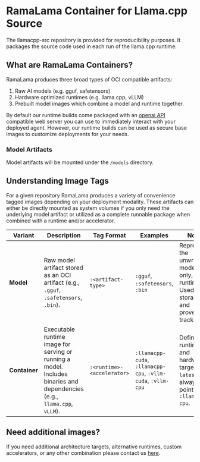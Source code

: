 # RamaLama Container for Llama.cpp Source

The llamacpp-src repository is provided for reproducibility purposes. It packages the source code used in each run of the llama.cpp runtime. 

## What are RamaLama Containers?

RamaLama produces three broad types of OCI compatible artifacts:

1. Raw AI models (e.g. gguf, safetensors)
2. Hardware optimized runtimes (e.g. llama.cpp, vLLM)
3. Prebuilt model images which combine a model and runtime together.
   
By default our runtime builds come packaged with an [openai API](https://platform.openai.com/docs/api-reference/introduction) compatible web server you can use to immediately interact with your deployed agent. However, our runtime builds can be used as secure base images to customize deployments for your needs.


### Model Artifacts

Model artifacts will be mounted under the `/models` directory.


## Understanding Image Tags

For a given repository RamaLama produces a variety of convenience tagged images depending on your deployment modality.
These artifacts can either be directly mounted as system volumes if you only need the underlying model artifact or utilized as a complete runnable package when combined with a runtime and/or accelerator.

| **Variant**   | **Description**    | **Tag Format**             | **Examples**   | **Notes**   |
| ------------- | ------------------ | -------------------------- | -------------- | ----------- |
| **Model**     | Raw model artifact stored as an OCI artifact (e.g., `.gguf`, `.safetensors`, `.bin`).                                    | `:<artifact-type>`         | `:gguf`, `:safetensors`, `:bin` | Represents the unwrapped model file only, no runtime. Used for storage and provenance tracking. |
| **Container** | Executable runtime image for serving or running a model. Includes binaries and dependencies (e.g., `llama.cpp`, `vLLM`). | `:<runtime>-<accelerator>` | `:llamacpp-cuda`, `:llamacpp-cpu`, `:vllm-cuda`, `:vllm-cpu` | Defines runtime and hardware target. The `latest` tag always points to `:llamacpp-cpu`.         |



## Need additional images?

If you need additional architecture targets, alternative runtimes, custom accelerators, or any other combination please contact us [here](https://www.ramalama.com/contact).